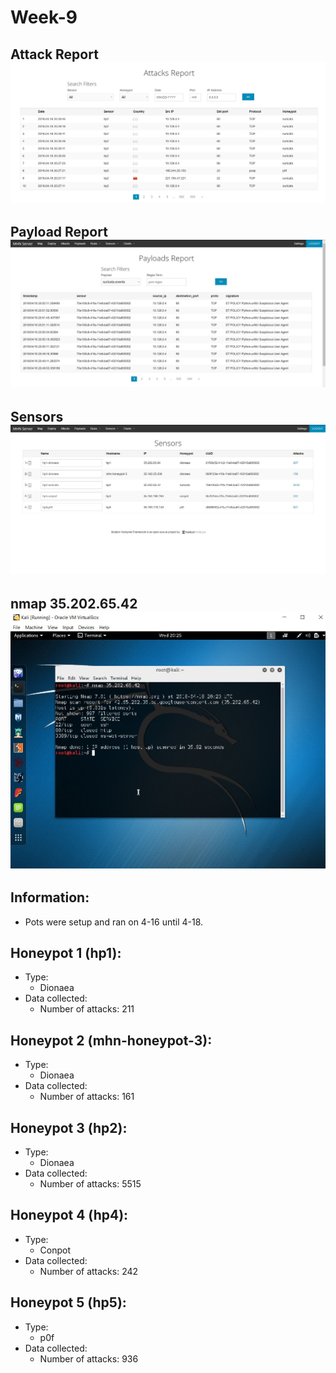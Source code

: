 # Week-9

## Attack Report <br> <img src='Attack Report.jpg' title=' Attack Report' width='' alt='GIF Walkthrough' />
## Payload Report <br> <img src='Payload Report.jpg' title=' Payload Report' width='' alt='GIF Walkthrough' />
## Sensors <br> <img src='Sensors.jpg' title=' Sensors' width='' alt='GIF Walkthrough' />
## nmap 35.202.65.42 <br> <img src='nmap 35.202.65.42.jpg' title=' nmap' width='' alt='GIF Walkthrough' />

## Information:
* Pots were setup and ran on 4-16 until 4-18.
 
## Honeypot 1 (hp1):
* Type:
  * Dionaea 
* Data collected:
  * Number of attacks: 211
 
## Honeypot 2 (mhn-honeypot-3):
* Type:
  * Dionaea 
* Data collected:
  * Number of attacks: 161
 
## Honeypot 3 (hp2):
* Type:
  * Dionaea 
* Data collected:
  * Number of attacks: 5515
  
## Honeypot 4 (hp4):
* Type:
  * Conpot 
* Data collected:
  * Number of attacks: 242

## Honeypot 5 (hp5):
* Type:
  * p0f 
* Data collected:
  * Number of attacks: 936
